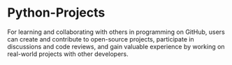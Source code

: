 # Python-Projects
For learning and collaborating with others in programming on GitHub, users can create and contribute to open-source projects, participate in discussions and code reviews, and gain valuable experience by working on real-world projects with other developers. 
